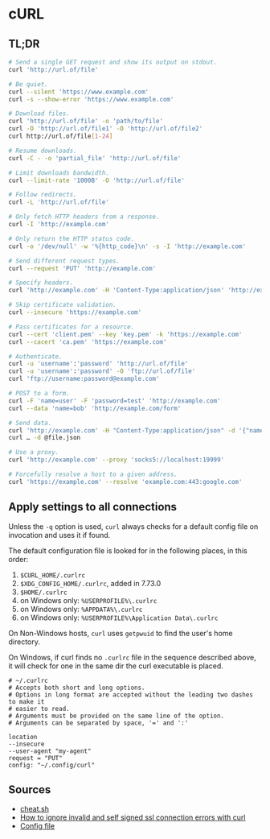 # cURL

## TL;DR

```sh
# Send a single GET request and show its output on stdout.
curl 'http://url.of/file'

# Be quiet.
curl --silent 'https://www.example.com'
curl -s --show-error 'https://www.example.com'

# Download files.
curl 'http://url.of/file' -o 'path/to/file'
curl -O 'http://url.of/file1' -O 'http://url.of/file2'
curl http://url.of/file[1-24]

# Resume downloads.
curl -C - -o 'partial_file' 'http://url.of/file'

# Limit downloads bandwidth.
curl --limit-rate '1000B' -O 'http://url.of/file'

# Follow redirects.
curl -L 'http://url.of/file'

# Only fetch HTTP headers from a response.
curl -I 'http://example.com'

# Only return the HTTP status code.
curl -o '/dev/null' -w '%{http_code}\n' -s -I 'http://example.com'

# Send different request types.
curl --request 'PUT' 'http://example.com'

# Specify headers.
curl 'http://example.com' -H 'Content-Type:application/json' 'http://example.com'

# Skip certificate validation.
curl --insecure 'https://example.com'

# Pass certificates for a resource.
curl --cert 'client.pem' --key 'key.pem' -k 'https://example.com'
curl --cacert 'ca.pem' 'https://example.com'

# Authenticate.
curl -u 'username':'password' 'http://url.of/file'
curl -u 'username':'password' -O 'ftp://url.of/file'
curl 'ftp://username:password@example.com'

# POST to a form.
curl -F 'name=user' -F 'password=test' 'http://example.com'
curl --data 'name=bob' 'http://example.com/form'

# Send data.
curl 'http://example.com' -H "Content-Type:application/json" -d '{"name":"bob"}' -X 'POST'
curl … -d @file.json

# Use a proxy.
curl 'http://example.com' --proxy 'socks5://localhost:19999'

# Forcefully resolve a host to a given address.
curl 'https://example.com' --resolve 'example.com:443:google.com'
```

## Apply settings to all connections

Unless the `-q` option is used, `curl` always checks for a default config file on invocation and uses it if found.

The default configuration file is looked for in the following places, in this order:

1. `$CURL_HOME/.curlrc`
1. `$XDG_CONFIG_HOME/.curlrc`, added in 7.73.0
1. `$HOME/.curlrc`
1. on Windows only: `%USERPROFILE%\.curlrc`
1. on Windows only: `%APPDATA%\.curlrc`
1. on Windows only: `%USERPROFILE%\Application Data\.curlrc`

On Non-Windows hosts, `curl` uses `getpwuid` to find the user's home directory.

On Windows, if curl finds no `.curlrc` file in the sequence described above, it will check for one in the same dir the curl executable is placed.

```text
# ~/.curlrc
# Accepts both short and long options.
# Options in long format are accepted without the leading two dashes to make it
# easier to read.
# Arguments must be provided on the same line of the option.
# Arguments can be separated by space, '=' and ':'

location
--insecure
--user-agent "my-agent"
request = "PUT"
config: "~/.config/curl"
```

## Sources

- [cheat.sh]
- [How to ignore invalid and self signed ssl connection errors with curl]
- [Config file]

[cheat.sh]: https://cheat.sh/curl
[config file]: https://everything.curl.dev/cmdline/configfile
[how to ignore invalid and self signed ssl connection errors with curl]: https://www.cyberciti.biz/faq/how-to-curl-ignore-ssl-certificate-warnings-command-option/
